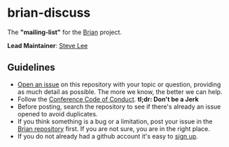 # brian-discuss

The **"mailing-list"** for the [Brian](https://github.com/OpenDirective/brian) project.

**Lead Maintainer**: [Steve Lee](https://github.com/SteveALee)

## Guidelines

* [Open an issue](https://github.com/OpenDirective/brian-discuss/issues/new) on this repository with your topic or question, providing as much detail as possible. The more we know, the better we can help.
* Follow the [Conference Code of Conduct](http://confcodeofconduct.com). **tl;dr: Don't be a Jerk**
* Before posting, search the repository to see if there's already an issue opened to avoid duplicates.
* If you think something is a bug or a limitation, post your issue in the [Brian repository](https://github.com/OpenDirective/brian/issues) first. If you are not sure, you are in the right place.
* If you do not already had a github account it's easy to [sign up](https://github.com/join).
